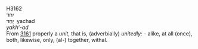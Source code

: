 <body>
  <p>H3162<br>  יחד  <br> יַחַד  ‎  yachad  <br><i>yakh‘-ad </i><br>From <a href="h3161.htm">3161</a>  properly a <i>unit</i>, that is, (adverbially) <i>unitedly: - </i>alike, at all (once), both, likewise, only, (al-) together, withal.<br></p>
 </body>